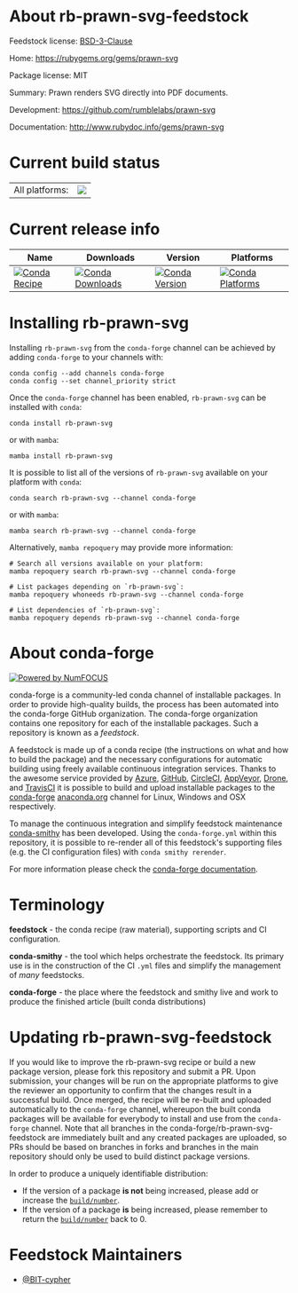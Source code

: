 About rb-prawn-svg-feedstock
============================

Feedstock license: [BSD-3-Clause](https://github.com/conda-forge/rb-prawn-svg-feedstock/blob/main/LICENSE.txt)

Home: https://rubygems.org/gems/prawn-svg

Package license: MIT

Summary: Prawn renders SVG directly into PDF documents.

Development: https://github.com/rumblelabs/prawn-svg

Documentation: http://www.rubydoc.info/gems/prawn-svg

Current build status
====================


<table><tr><td>All platforms:</td>
    <td>
      <a href="https://dev.azure.com/conda-forge/feedstock-builds/_build/latest?definitionId=25835&branchName=main">
        <img src="https://dev.azure.com/conda-forge/feedstock-builds/_apis/build/status/rb-prawn-svg-feedstock?branchName=main">
      </a>
    </td>
  </tr>
</table>

Current release info
====================

| Name | Downloads | Version | Platforms |
| --- | --- | --- | --- |
| [![Conda Recipe](https://img.shields.io/badge/recipe-rb--prawn--svg-green.svg)](https://anaconda.org/conda-forge/rb-prawn-svg) | [![Conda Downloads](https://img.shields.io/conda/dn/conda-forge/rb-prawn-svg.svg)](https://anaconda.org/conda-forge/rb-prawn-svg) | [![Conda Version](https://img.shields.io/conda/vn/conda-forge/rb-prawn-svg.svg)](https://anaconda.org/conda-forge/rb-prawn-svg) | [![Conda Platforms](https://img.shields.io/conda/pn/conda-forge/rb-prawn-svg.svg)](https://anaconda.org/conda-forge/rb-prawn-svg) |

Installing rb-prawn-svg
=======================

Installing `rb-prawn-svg` from the `conda-forge` channel can be achieved by adding `conda-forge` to your channels with:

```
conda config --add channels conda-forge
conda config --set channel_priority strict
```

Once the `conda-forge` channel has been enabled, `rb-prawn-svg` can be installed with `conda`:

```
conda install rb-prawn-svg
```

or with `mamba`:

```
mamba install rb-prawn-svg
```

It is possible to list all of the versions of `rb-prawn-svg` available on your platform with `conda`:

```
conda search rb-prawn-svg --channel conda-forge
```

or with `mamba`:

```
mamba search rb-prawn-svg --channel conda-forge
```

Alternatively, `mamba repoquery` may provide more information:

```
# Search all versions available on your platform:
mamba repoquery search rb-prawn-svg --channel conda-forge

# List packages depending on `rb-prawn-svg`:
mamba repoquery whoneeds rb-prawn-svg --channel conda-forge

# List dependencies of `rb-prawn-svg`:
mamba repoquery depends rb-prawn-svg --channel conda-forge
```


About conda-forge
=================

[![Powered by
NumFOCUS](https://img.shields.io/badge/powered%20by-NumFOCUS-orange.svg?style=flat&colorA=E1523D&colorB=007D8A)](https://numfocus.org)

conda-forge is a community-led conda channel of installable packages.
In order to provide high-quality builds, the process has been automated into the
conda-forge GitHub organization. The conda-forge organization contains one repository
for each of the installable packages. Such a repository is known as a *feedstock*.

A feedstock is made up of a conda recipe (the instructions on what and how to build
the package) and the necessary configurations for automatic building using freely
available continuous integration services. Thanks to the awesome service provided by
[Azure](https://azure.microsoft.com/en-us/services/devops/), [GitHub](https://github.com/),
[CircleCI](https://circleci.com/), [AppVeyor](https://www.appveyor.com/),
[Drone](https://cloud.drone.io/welcome), and [TravisCI](https://travis-ci.com/)
it is possible to build and upload installable packages to the
[conda-forge](https://anaconda.org/conda-forge) [anaconda.org](https://anaconda.org/)
channel for Linux, Windows and OSX respectively.

To manage the continuous integration and simplify feedstock maintenance
[conda-smithy](https://github.com/conda-forge/conda-smithy) has been developed.
Using the ``conda-forge.yml`` within this repository, it is possible to re-render all of
this feedstock's supporting files (e.g. the CI configuration files) with ``conda smithy rerender``.

For more information please check the [conda-forge documentation](https://conda-forge.org/docs/).

Terminology
===========

**feedstock** - the conda recipe (raw material), supporting scripts and CI configuration.

**conda-smithy** - the tool which helps orchestrate the feedstock.
                   Its primary use is in the construction of the CI ``.yml`` files
                   and simplify the management of *many* feedstocks.

**conda-forge** - the place where the feedstock and smithy live and work to
                  produce the finished article (built conda distributions)


Updating rb-prawn-svg-feedstock
===============================

If you would like to improve the rb-prawn-svg recipe or build a new
package version, please fork this repository and submit a PR. Upon submission,
your changes will be run on the appropriate platforms to give the reviewer an
opportunity to confirm that the changes result in a successful build. Once
merged, the recipe will be re-built and uploaded automatically to the
`conda-forge` channel, whereupon the built conda packages will be available for
everybody to install and use from the `conda-forge` channel.
Note that all branches in the conda-forge/rb-prawn-svg-feedstock are
immediately built and any created packages are uploaded, so PRs should be based
on branches in forks and branches in the main repository should only be used to
build distinct package versions.

In order to produce a uniquely identifiable distribution:
 * If the version of a package **is not** being increased, please add or increase
   the [``build/number``](https://docs.conda.io/projects/conda-build/en/latest/resources/define-metadata.html#build-number-and-string).
 * If the version of a package **is** being increased, please remember to return
   the [``build/number``](https://docs.conda.io/projects/conda-build/en/latest/resources/define-metadata.html#build-number-and-string)
   back to 0.

Feedstock Maintainers
=====================

* [@BIT-cypher](https://github.com/BIT-cypher/)

